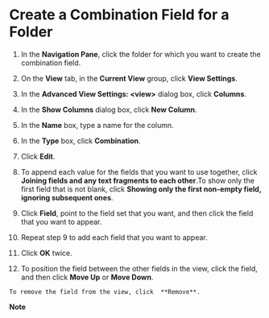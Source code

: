 
# Create a Combination Field for a Folder

1. In the  **Navigation Pane**, click the folder for which you want to create the combination field. 
    
2. On the  **View** tab, in the **Current View** group, click **View Settings**. 
    
3. In the  **Advanced View Settings: <view&gt;** dialog box, click **Columns**. 
    
4. In the  **Show Columns** dialog box, click **New Column**. 
    
5. In the  **Name** box, type a name for the column.
    
6. In the  **Type** box, click **Combination**. 
    
7. Click  **Edit**. 
    
8. To append each value for the fields that you want to use together, click  **Joining fields and any text fragments to each other**.To show only the first field that is not blank, click  **Showing only the first non-empty field, ignoring subsequent ones**.
    
9. Click  **Field**, point to the field set that you want, and then click the field that you want to appear. 
    
10. Repeat step 9 to add each field that you want to appear. 
    
11. Click  **OK** twice.
    
12.  To position the field between the other fields in the view, click the field, and then click **Move Up** or **Move Down**. 
    
    To remove the field from the view, click  **Remove**.
    

 **Note**  

